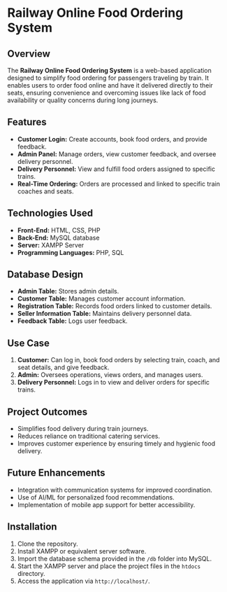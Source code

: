 # Railway Online Food Ordering System  

## Overview  
The **Railway Online Food Ordering System** is a web-based application designed to simplify food ordering for passengers traveling by train. It enables users to order food online and have it delivered directly to their seats, ensuring convenience and overcoming issues like lack of food availability or quality concerns during long journeys.  

## Features  
- **Customer Login:** Create accounts, book food orders, and provide feedback.  
- **Admin Panel:** Manage orders, view customer feedback, and oversee delivery personnel.  
- **Delivery Personnel:** View and fulfill food orders assigned to specific trains.  
- **Real-Time Ordering:** Orders are processed and linked to specific train coaches and seats.  

## Technologies Used  
- **Front-End:** HTML, CSS, PHP  
- **Back-End:** MySQL database  
- **Server:** XAMPP Server  
- **Programming Languages:** PHP, SQL  

## Database Design  
- **Admin Table:** Stores admin details.  
- **Customer Table:** Manages customer account information.  
- **Registration Table:** Records food orders linked to customer details.  
- **Seller Information Table:** Maintains delivery personnel data.  
- **Feedback Table:** Logs user feedback.  

## Use Case  
1. **Customer:** Can log in, book food orders by selecting train, coach, and seat details, and give feedback.  
2. **Admin:** Oversees operations, views orders, and manages users.  
3. **Delivery Personnel:** Logs in to view and deliver orders for specific trains.  

## Project Outcomes  
- Simplifies food delivery during train journeys.  
- Reduces reliance on traditional catering services.  
- Improves customer experience by ensuring timely and hygienic food delivery.  

## Future Enhancements  
- Integration with communication systems for improved coordination.  
- Use of AI/ML for personalized food recommendations.  
- Implementation of mobile app support for better accessibility.  

## Installation  
1. Clone the repository.  
2. Install XAMPP or equivalent server software.  
3. Import the database schema provided in the `/db` folder into MySQL.  
4. Start the XAMPP server and place the project files in the `htdocs` directory.  
5. Access the application via `http://localhost/`.  
